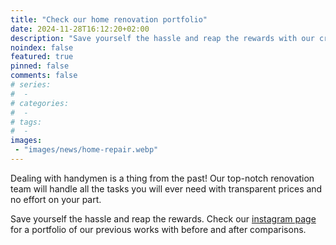 ```yaml
---
title: "Check our home renovation portfolio"
date: 2024-11-28T16:12:20+02:00
description: "Save yourself the hassle and reap the rewards with our crack team of handymen."
noindex: false
featured: true
pinned: false
comments: false
# series:
#  - 
# categories:
#  - 
# tags:
#  - 
images:
 - "images/news/home-repair.webp"
---
```


Dealing with handymen is a thing from the past! Our top-notch renovation team will handle all the tasks you will ever need with transparent prices and no effort on your part.

Save yourself the hassle and reap the rewards. Check our [instagram page](https://www.instagram.com/bait.gameel) for a portfolio of our previous works with before and after comparisons.

